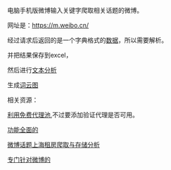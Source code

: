 

电脑手机版微博输入关键字爬取相关话题的微博。

网址是：https://m.weibo.cn/

经过请求后返回的是一个字典格式的[数据](https://github.com/Choven-Meng/Spider_man/blob/master/Weibo/response.json)，所以需要解析。

并把结果保存到excel，

然后进行[文本分析](https://github.com/Choven-Meng/Spider_man/blob/master/Weibo/%E6%96%87%E6%9C%AC%E5%88%86%E6%9E%90.ipynb)

生成[词云图](https://wordart.com/)

相关资源：

[利用免费代理池](https://blog.csdn.net/m0_37952030/article/details/77505724?locationNum=3&fps=1),不过要添加验证代理是否可用。

[功能全面的](https://github.com/SpiderClub/weibospider)

[微博话题上海租房爬取与存储分析](https://github.com/luzhijun/weiboSA)

[专门针对微博的](https://github.com/pujinxiao/SinaSpider)
